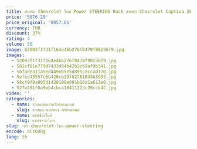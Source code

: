 ```yaml
---
title: สําหรับ Chevrolet ใหม่ Power STEERING Rack สําหรับ Chevrolet Captiva 2009 เครื่องยนต์แก๊ส 4 CYL 2.4L 95488647   9548 8647
price: '5076.29'
price_original: '8057.61'
currency: THB
discount: 37%
rating: 4
volume: 50
image: S2093f1f31f164e46b276f0470f98236f9.jpg
images:
  - S2093f1f31f164e46b276f0470f98236f9.jpg
  - S81cf81e779d7433d94b42b2c69af9b341.jpg
  - Sbfade311a5ed449eb5e5d895caccad17Q.jpg
  - Sefed45557c5b420cb19f82781043b3952.jpg
  - S8cf9f9a805d1428199e091b16d1a613eQ.jpg
  - S27e291f0a9eb4cbca18411223c20ccb4C.jpg
video: ''
categories:
  - name: รถยนต์และรถจักรยานยนต์
    slug: รถยนต-และรถจ-กรยานยนต
  - name: แชสซีอะไหล่
    slug: แชสซ-อะไหล
slug: าหร-chevrolet-ใหม-power-steering
encode: oCzO4Dg
lang: th
---
```

  